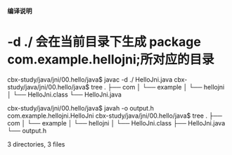 
#### 编译说明
# -d ./ 会在当前目录下生成 package com.example.hellojni;所对应的目录
cbx-study/java/jni/00.hello/java$ javac -d ./ HelloJni.java 
cbx-study/java/jni/00.hello/java$ tree
.
├── com
│   └── example
│       └── hellojni
│           └── HelloJni.class
└── HelloJni.java

cbx-study/java/jni/00.hello/java$ javah -o output.h com.example.hellojni.HelloJni
cbx-study/java/jni/00.hello/java$ tree
.
├── com
│   └── example
│       └── hellojni
│           └── HelloJni.class
├── HelloJni.java
└── output.h

3 directories, 3 files